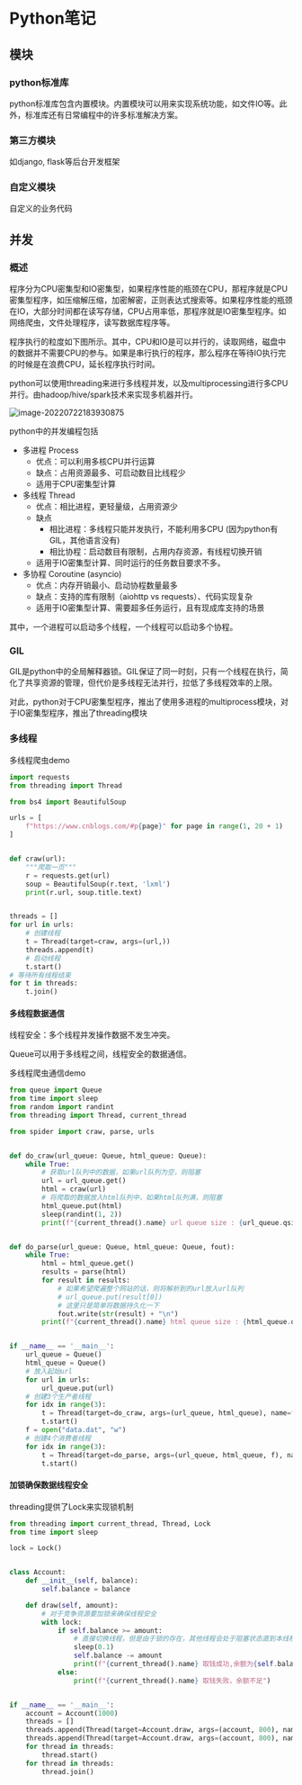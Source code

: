 # Python笔记

## 模块

### python标准库

python标准库包含内置模块。内置模块可以用来实现系统功能，如文件IO等。此外，标准库还有日常编程中的许多标准解决方案。

### 第三方模块

如django, flask等后台开发框架

### 自定义模块

自定义的业务代码

## 并发

### 概述

程序分为CPU密集型和IO密集型，如果程序性能的瓶颈在CPU，那程序就是CPU密集型程序，如压缩解压缩，加密解密，正则表达式搜索等。如果程序性能的瓶颈在IO，大部分时间都在读写存储，CPU占用率低，那程序就是IO密集型程序。如网络爬虫，文件处理程序，读写数据库程序等。

程序执行的粒度如下图所示。其中，CPU和IO是可以并行的，读取网络，磁盘中的数据并不需要CPU的参与。如果是串行执行的程序，那么程序在等待IO执行完的时候是在浪费CPU，延长程序执行时间。

python可以使用threading来进行多线程并发，以及multiprocessing进行多CPU并行。由hadoop/hive/spark技术来实现多机器并行。

![image-20220722183930875](https://s2.loli.net/2022/07/22/LG1mpfrCY5cKjeM.png)

python中的并发编程包括

- 多进程 Process
  - 优点：可以利用多核CPU并行运算
  - 缺点：占用资源最多、可启动数目比线程少
  - 适用于CPU密集型计算
- 多线程 Thread
  - 优点：相比进程，更轻量级，占用资源少
  - 缺点
    - 相比进程：多线程只能并发执行，不能利用多CPU (因为python有GIL，其他语言没有)
    - 相比协程：启动数目有限制，占用内存资源，有线程切换开销
  - 适用于IO密集型计算、同时运行的任务数目要求不多。
- 多协程 Coroutine (asyncio)
  - 优点：内存开销最小、启动协程数量最多
  - 缺点：支持的库有限制（aiohttp vs requests）、代码实现复杂
  - 适用于IO密集型计算、需要超多任务运行，且有现成库支持的场景

其中，一个进程可以启动多个线程，一个线程可以启动多个协程。

### GIL

GIL是python中的全局解释器锁。GIL保证了同一时刻，只有一个线程在执行，简化了共享资源的管理，但代价是多线程无法并行，拉低了多线程效率的上限。

对此，python对于CPU密集型程序，推出了使用多进程的multiprocess模块，对于IO密集型程序，推出了threading模块

### 多线程

多线程爬虫demo

```python
import requests
from threading import Thread

from bs4 import BeautifulSoup

urls = [
    f"https://www.cnblogs.com/#p{page}" for page in range(1, 20 + 1)
]


def craw(url):
    """爬取一页"""
    r = requests.get(url)
    soup = BeautifulSoup(r.text, 'lxml')
    print(r.url, soup.title.text)


threads = []
for url in urls:
    # 创建线程
    t = Thread(target=craw, args=(url,))
    threads.append(t)
    # 启动线程
    t.start()
# 等待所有线程结束
for t in threads:
    t.join()

```

#### 多线程数据通信

线程安全：多个线程并发操作数据不发生冲突。

Queue可以用于多线程之间，线程安全的数据通信。

多线程爬虫通信demo

```python
from queue import Queue
from time import sleep
from random import randint
from threading import Thread, current_thread

from spider import craw, parse, urls


def do_craw(url_queue: Queue, html_queue: Queue):
    while True:
        # 获取url队列中的数据，如果url队列为空，则阻塞
        url = url_queue.get()
        html = craw(url)
        # 将爬取的数据放入html队列中，如果html队列满，则阻塞
        html_queue.put(html)
        sleep(randint(1, 2))
        print(f"{current_thread().name} url queue size : {url_queue.qsize()}")


def do_parse(url_queue: Queue, html_queue: Queue, fout):
    while True:
        html = html_queue.get()
        results = parse(html)
        for result in results:
            # 如果希望爬遍整个网站的话，则将解析到的url放入url队列
            # url_queue.put(result[0])
            # 这里只是简单将数据持久化一下
            fout.write(str(result) + "\n")
        print(f"{current_thread().name} html queue size : {html_queue.qsize()}")


if __name__ == '__main__':
    url_queue = Queue()
    html_queue = Queue()
    # 放入起始url
    for url in urls:
        url_queue.put(url)
    # 创建3个生产者线程
    for idx in range(3):
        t = Thread(target=do_craw, args=(url_queue, html_queue), name=f"craw{idx}")
        t.start()
    f = open("data.dat", "w")
    # 创建4个消费者线程
    for idx in range(3):
        t = Thread(target=do_parse, args=(url_queue, html_queue, f), name=f"parse{idx}")
        t.start()
```

#### 加锁确保数据线程安全

threading提供了Lock来实现锁机制

```python
from threading import current_thread, Thread, Lock
from time import sleep

lock = Lock()


class Account:
    def __init__(self, balance):
        self.balance = balance

    def draw(self, amount):
        # 对于竞争资源要加锁来确保线程安全
        with lock:
            if self.balance >= amount:
                # 直接切换线程，但是由于锁的存在，其他线程会处于阻塞状态直到本线程z
                sleep(0.1)
                self.balance -= amount
                print(f"{current_thread().name} 取钱成功,余额为{self.balance}")
            else:
                print(f"{current_thread().name} 取钱失败，余额不足")


if __name__ == '__main__':
    account = Account(1000)
    threads = []
    threads.append(Thread(target=Account.draw, args=(account, 800), name="ta"))
    threads.append(Thread(target=Account.draw, args=(account, 800), name="tb"))
    for thread in threads:
        thread.start()
    for thread in threads:
        thread.join()
```

